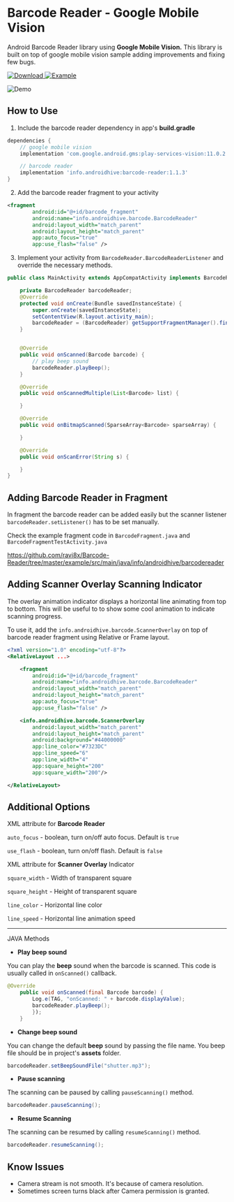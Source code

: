 Barcode Reader - Google Mobile Vision
===================
Android Barcode Reader library using **Google Mobile Vision.** This library is built on top of google mobile vision sample adding improvements and fixing few bugs.

[ ![Download](https://api.bintray.com/packages/androidhive-info/maven/barcode-reader/images/download.svg) ](https://bintray.com/androidhive-info/maven/barcode-reader/_latestVersion)
[![Example](https://img.shields.io/badge/Example-Movie%20Tickets-green.svg)](https://www.androidhive.info/2017/07/android-implementing-preferences-settings-screen/)

![Demo](https://user-images.githubusercontent.com/497670/29021175-41e613c4-7b82-11e7-8887-a6d8186aeca3.gif)

How to Use
-------------
1. Include the barcode reader dependency in app's **build.gradle**
```gradle
dependencies {
    // google mobile vision
    implementation 'com.google.android.gms:play-services-vision:11.0.2'

    // barcode reader
    implementation 'info.androidhive:barcode-reader:1.1.3'
}
```

2. Add the barcode reader fragment to your activity
```xml
<fragment
        android:id="@+id/barcode_fragment"
        android:name="info.androidhive.barcode.BarcodeReader"
        android:layout_width="match_parent"
        android:layout_height="match_parent"
        app:auto_focus="true"
        app:use_flash="false" />
```

3. Implement your activity from <code>BarcodeReader.BarcodeReaderListener</code> and override the necessary methods.
```java
public class MainActivity extends AppCompatActivity implements BarcodeReader.BarcodeReaderListener {

    private BarcodeReader barcodeReader;
    @Override
    protected void onCreate(Bundle savedInstanceState) {
        super.onCreate(savedInstanceState);
        setContentView(R.layout.activity_main);
        barcodeReader = (BarcodeReader) getSupportFragmentManager().findFragmentById(R.id.barcode_fragment);
    }


    @Override
    public void onScanned(Barcode barcode) {
        // play beep sound
        barcodeReader.playBeep();
    }

    @Override
    public void onScannedMultiple(List<Barcode> list) {

    }

    @Override
    public void onBitmapScanned(SparseArray<Barcode> sparseArray) {

    }

    @Override
    public void onScanError(String s) {

    }
}
```

Adding Barcode Reader in Fragment
----
In fragment the barcode reader can be added easily but the scanner listener <code>barcodeReader.setListener()</code> has to 
be set manually.

Check the example fragment code in <code>BarcodeFragment.java</code> and <code>BarcodeFragmentTestActivity.java</code>

https://github.com/ravi8x/Barcode-Reader/tree/master/example/src/main/java/info/androidhive/barcodereader

Adding Scanner Overlay Scanning Indicator
----
The overlay animation indicator displays a horizontal line animating from top to bottom. This will be useful to  to show some cool animation to indicate scanning progress.

To use it, add the <code>info.androidhive.barcode.ScannerOverlay</code> on top of barcode reader fragment using Relative or Frame layout.
```xml
<?xml version="1.0" encoding="utf-8"?>
<RelativeLayout ...>

    <fragment
        android:id="@+id/barcode_fragment"
        android:name="info.androidhive.barcode.BarcodeReader"
        android:layout_width="match_parent"
        android:layout_height="match_parent"
        app:auto_focus="true"
        app:use_flash="false" />

    <info.androidhive.barcode.ScannerOverlay
        android:layout_width="match_parent"
        android:layout_height="match_parent"
        android:background="#44000000"
        app:line_color="#7323DC"
        app:line_speed="6"
        app:line_width="4"
        app:square_height="200"
        app:square_width="200"/>

</RelativeLayout>

```


Additional Options
-------------
XML attribute for **Barcode Reader**

<code>auto_focus</code> - boolean, turn on/off auto focus. Default is <code>true</code>

<code>use_flash</code> - boolean, turn on/off flash. Default is <code>false</code>


XML attribute for **Scanner Overlay** Indicator

<code>square_width</code> - Width of transparent square

<code>square_height</code> - Height of transparent square

<code>line_color</code> - Horizontal line color

<code>line_speed</code> - Horizontal line animation speed

----

JAVA Methods

- **Play beep sound**

You can play the **beep** sound when the barcode is scanned. This code is usually called in <code>onScanned()</code> callback.
```java
@Override
    public void onScanned(final Barcode barcode) {
        Log.e(TAG, "onScanned: " + barcode.displayValue);
        barcodeReader.playBeep();
        });
    }
```

- **Change beep sound**

You can change the default **beep** sound by passing the file name. You beep file should be in project's **assets** folder.
```java
barcodeReader.setBeepSoundFile("shutter.mp3");
```

- **Pause scanning**

The scanning can be paused by calling <code>pauseScanning()</code> method.
```java
barcodeReader.pauseScanning();
```

- **Resume Scanning**

The scanning can be resumed by calling <code>resumeScanning()</code> method.
```java
barcodeReader.resumeScanning();
```

## Know Issues

- Camera stream is not smooth. It's because of camera resolution.
- Sometimes screen turns black after Camera permission is granted.
